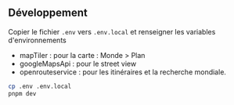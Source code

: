 ## Développement

Copier le fichier `.env` vers `.env.local` et renseigner les variables d'environnements

- mapTiler : pour la carte : Monde > Plan
- googleMapsApi : pour le street view
- openrouteservice : pour les itinéraires et la recherche mondiale.

```bash
cp .env .env.local
pnpm dev
```
